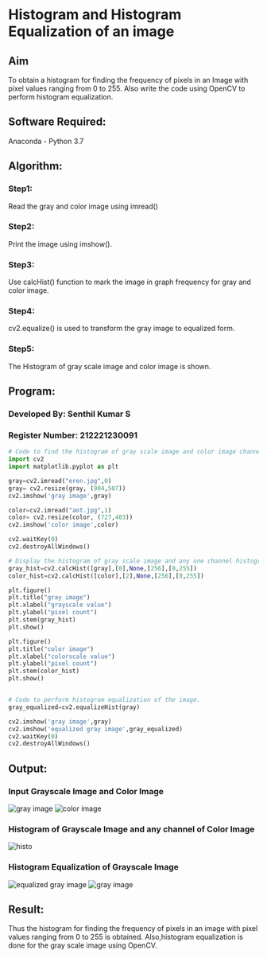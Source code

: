 # Histogram and Histogram Equalization of an image
## Aim
To obtain a histogram for finding the frequency of pixels in an Image with pixel values ranging from 0 to 255. Also write the code using OpenCV to perform histogram equalization.

## Software Required:
Anaconda - Python 3.7

## Algorithm:
### Step1: 
Read the gray and color image using imread() 
### Step2:
Print the image using imshow().
### Step3:
Use calcHist() function to mark the image in graph frequency for gray and color image.
### Step4:
cv2.equalize() is used to transform the gray image to equalized form.
### Step5:
The Histogram of gray scale image and color image is shown.


## Program:

### Developed By: Senthil Kumar S
### Register Number: 212221230091
```python
# Code to find the histogram of gray scale image and color image channels.
import cv2
import matplotlib.pyplot as plt

gray=cv2.imread("eren.jpg",0)
gray= cv2.resize(gray, (904,507))
cv2.imshow('gray image',gray)

color=cv2.imread("aot.jpg",1)
color= cv2.resize(color, (727,403))
cv2.imshow('color image',color)

cv2.waitKey(0)
cv2.destroyAllWindows()

# Display the histogram of gray scale image and any one channel histogram from color image
gray_hist=cv2.calcHist([gray],[0],None,[256],[0,255])
color_hist=cv2.calcHist([color],[2],None,[256],[0,255])

plt.figure()
plt.title("gray image")
plt.xlabel("grayscale value")
plt.ylabel("pixel count")
plt.stem(gray_hist)
plt.show()

plt.figure()
plt.title("color image")
plt.xlabel("colorscale value")
plt.ylabel("pixel count")
plt.stem(color_hist)
plt.show()


# Code to perform histogram equalization of the image. 
gray_equalized=cv2.equalizeHist(gray)

cv2.imshow('gray image',gray)
cv2.imshow('equalized gray image',gray_equalized)
cv2.waitKey(0)
cv2.destroyAllWindows()

```
## Output:
### Input Grayscale Image and Color Image
![gray image](https://user-images.githubusercontent.com/93860256/230092801-04055d9b-f996-421b-9b84-c4a2cb129043.png)
![color image](https://user-images.githubusercontent.com/93860256/230092788-91928378-8e76-49a0-be40-ea9ecb1d1fcf.png)

### Histogram of Grayscale Image and any channel of Color Image
![histo](https://user-images.githubusercontent.com/93860256/230092804-021a3044-a4f6-4e51-9700-39f926e6dcb8.jpg)

### Histogram Equalization of Grayscale Image
![equalized gray image](https://user-images.githubusercontent.com/93860256/230092806-f8f7563c-c046-408f-8f17-67e80ca86afa.png)
![gray image](https://user-images.githubusercontent.com/93860256/230092801-04055d9b-f996-421b-9b84-c4a2cb129043.png)

## Result: 
Thus the histogram for finding the frequency of pixels in an image with pixel values ranging from 0 to 255 is obtained. Also,histogram equalization is done for the gray scale image using OpenCV.
